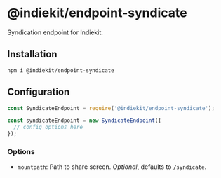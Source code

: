 # @indiekit/endpoint-syndicate

Syndication endpoint for Indiekit.

## Installation

`npm i @indiekit/endpoint-syndicate`

## Configuration

```js
const SyndicateEndpoint = require('@indiekit/endpoint-syndicate');

const syndicateEndpoint = new SyndicateEndpoint({
  // config options here
});
```

### Options

* `mountpath`: Path to share screen. *Optional*, defaults to `/syndicate`.

